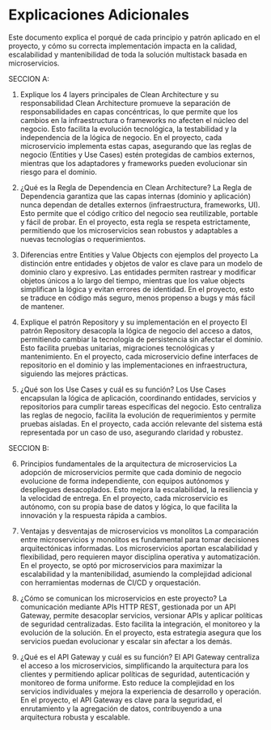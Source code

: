 # Explicaciones Adicionales

Este documento explica el porqué de cada principio y patrón aplicado en el proyecto, y cómo su correcta implementación impacta en la calidad, escalabilidad y mantenibilidad de toda la solución multistack basada en microservicios.

SECCION A:

1. Explique los 4 layers principales de Clean Architecture y su responsabilidad
Clean Architecture promueve la separación de responsabilidades en capas concéntricas, lo que permite que los cambios en la infraestructura o frameworks no afecten el núcleo del negocio. Esto facilita la evolución tecnológica, la testabilidad y la independencia de la lógica de negocio. En el proyecto, cada microservicio implementa estas capas, asegurando que las reglas de negocio (Entities y Use Cases) estén protegidas de cambios externos, mientras que los adaptadores y frameworks pueden evolucionar sin riesgo para el dominio.

2. ¿Qué es la Regla de Dependencia en Clean Architecture?
La Regla de Dependencia garantiza que las capas internas (dominio y aplicación) nunca dependan de detalles externos (infraestructura, frameworks, UI). Esto permite que el código crítico del negocio sea reutilizable, portable y fácil de probar. En el proyecto, esta regla se respeta estrictamente, permitiendo que los microservicios sean robustos y adaptables a nuevas tecnologías o requerimientos.

3. Diferencias entre Entities y Value Objects con ejemplos del proyecto
La distinción entre entidades y objetos de valor es clave para un modelo de dominio claro y expresivo. Las entidades permiten rastrear y modificar objetos únicos a lo largo del tiempo, mientras que los value objects simplifican la lógica y evitan errores de identidad. En el proyecto, esto se traduce en código más seguro, menos propenso a bugs y más fácil de mantener.

4. Explique el patrón Repository y su implementación en el proyecto
El patrón Repository desacopla la lógica de negocio del acceso a datos, permitiendo cambiar la tecnología de persistencia sin afectar el dominio. Esto facilita pruebas unitarias, migraciones tecnológicas y mantenimiento. En el proyecto, cada microservicio define interfaces de repositorio en el dominio y las implementaciones en infraestructura, siguiendo las mejores prácticas.

5. ¿Qué son los Use Cases y cuál es su función?
Los Use Cases encapsulan la lógica de aplicación, coordinando entidades, servicios y repositorios para cumplir tareas específicas del negocio. Esto centraliza las reglas de negocio, facilita la evolución de requerimientos y permite pruebas aisladas. En el proyecto, cada acción relevante del sistema está representada por un caso de uso, asegurando claridad y robustez.

SECCION B:

6. Principios fundamentales de la arquitectura de microservicios
La adopción de microservicios permite que cada dominio de negocio evolucione de forma independiente, con equipos autónomos y despliegues desacoplados. Esto mejora la escalabilidad, la resiliencia y la velocidad de entrega. En el proyecto, cada microservicio es autónomo, con su propia base de datos y lógica, lo que facilita la innovación y la respuesta rápida a cambios.

7. Ventajas y desventajas de microservicios vs monolitos
La comparación entre microservicios y monolitos es fundamental para tomar decisiones arquitectónicas informadas. Los microservicios aportan escalabilidad y flexibilidad, pero requieren mayor disciplina operativa y automatización. En el proyecto, se optó por microservicios para maximizar la escalabilidad y la mantenibilidad, asumiendo la complejidad adicional con herramientas modernas de CI/CD y orquestación.

8. ¿Cómo se comunican los microservicios en este proyecto?
La comunicación mediante APIs HTTP REST, gestionada por un API Gateway, permite desacoplar servicios, versionar APIs y aplicar políticas de seguridad centralizadas. Esto facilita la integración, el monitoreo y la evolución de la solución. En el proyecto, esta estrategia asegura que los servicios puedan evolucionar y escalar sin afectar a los demás.

9. ¿Qué es el API Gateway y cuál es su función?
El API Gateway centraliza el acceso a los microservicios, simplificando la arquitectura para los clientes y permitiendo aplicar políticas de seguridad, autenticación y monitoreo de forma uniforme. Esto reduce la complejidad en los servicios individuales y mejora la experiencia de desarrollo y operación. En el proyecto, el API Gateway es clave para la seguridad, el enrutamiento y la agregación de datos, contribuyendo a una arquitectura robusta y escalable.
